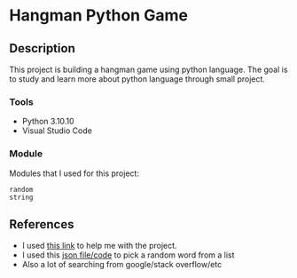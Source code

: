 # Hangman Python Game

## Description
This project is building a hangman game using python language. The goal is to study and learn more about python language through small project.

### Tools
* Python 3.10.10
* Visual Studio Code

### Module
Modules that I used for this project: 
```
random
string
```

## References
* I used [this link](https://www.freecodecamp.org/news/python-projects-for-beginners/#hangman-python-project) to help me with the project.
* I used this [json file/code](https://www.randomlists.com/data/words.json) to pick a random word from a list
* Also a lot of searching from google/stack overflow/etc
